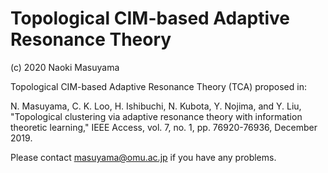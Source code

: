 # Topological CIM-based Adaptive Resonance Theory

(c) 2020 Naoki Masuyama
 
Topological CIM-based Adaptive Resonance Theory (TCA) proposed in:

N. Masuyama, C. K. Loo, H. Ishibuchi, N. Kubota, Y. Nojima, and Y. Liu, "Topological clustering via adaptive resonance theory with information theoretic learning," IEEE Access, vol. 7, no. 1, pp. 76920-76936, December 2019.

Please contact masuyama@omu.ac.jp if you have any problems.



